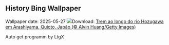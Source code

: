 ## History Bing Wallpaper
Wallpaper date: 2025-05-27
![](https://www.bing.com/th?id=OHR.Arashiyama2025_PT-BR6176827383_UHD.jpg&w=1000)Download: [Trem ao longo do rio Hozugawa em Arashiyama, Quioto, Japão (© Alvin Huang/Getty Images)](https://www.bing.com/th?id=OHR.Arashiyama2025_PT-BR6176827383_UHD.jpg)

Auto get programm by LtgX
